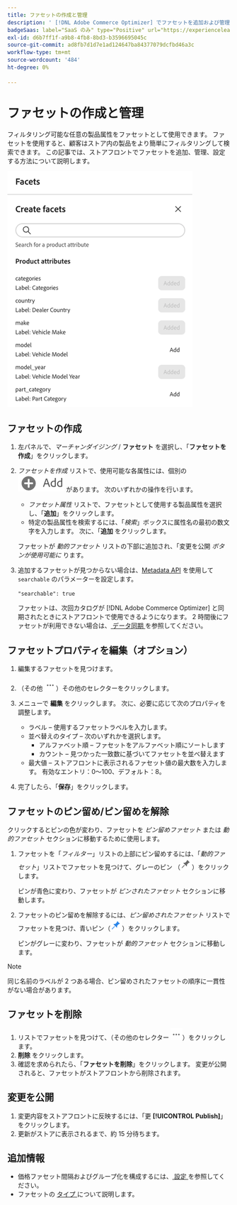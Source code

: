 ```yaml
---
title: ファセットの作成と管理
description: ' [!DNL Adobe Commerce Optimizer] でファセットを追加および管理する方法を説明します。'
badgeSaas: label="SaaS のみ" type="Positive" url="https://experienceleague.adobe.com/en/docs/commerce/user-guides/product-solutions" tooltip="Adobe Commerce as a Cloud ServiceおよびAdobe Commerce Optimizer プロジェクトにのみ適用されます（Adobeで管理される SaaS インフラストラクチャ）。"
exl-id: d6b7ff1f-a9b8-4fb8-8bd3-b3596695045c
source-git-commit: ad8fb7d1d7e1ad124647ba84377079dcfbd46a3c
workflow-type: tm+mt
source-wordcount: '484'
ht-degree: 0%

---
```


# ファセットの作成と管理

フィルタリング可能な任意の製品属性をファセットとして使用できます。 ファセットを使用すると、顧客はストア内の製品をより簡単にフィルタリングして検索できます。 この記事では、ストアフロントでファセットを追加、管理、設定する方法について説明します。

![ ファセットの作成 ](../../assets/create-facet.png)

## ファセットの作成

1. 左パネルで、_マーチャンダイジング_ / **ファセット** を選択し、「**ファセットを作成**」をクリックします。
1. *ファセットを作成* リストで、使用可能な各属性には、個別の ![ 追加ボタン ](../../assets/btn-add.png) があります。 次のいずれかの操作を行います。

   - *ファセット属性* リストで、ファセットとして使用する製品属性を選択し、「**追加**」をクリックします。
   - 特定の製品属性を検索するには、「*検索*」ボックスに属性名の最初の数文字を入力します。 次に、「**追加** をクリックします。

   ファセットが *動的ファセット* リストの下部に追加され、「変更を公開 *ボタンが使用可能に* ります。

1. 追加するファセットが見つからない場合は、[Metadata API](https://developer.adobe.com/commerce/services/reference/rest/#tag/Metadata) を使用して `searchable` のパラメーターを設定します。

   `"searchable": true`

   ファセットは、次回カタログが [!DNL Adobe Commerce Optimizer] と同期されたときにストアフロントで使用できるようになります。 2 時間後にファセットが利用できない場合は、[ データ同期 ](../../setup/data-sync.md) を参照してください。

## ファセットプロパティを編集（オプション）

1. 編集するファセットを見つけます。
1. （その他 ![ セレクター ](../../assets/btn-more.png)）その他のセレクターをクリックします。
1. メニューで **編集** をクリックします。 次に、必要に応じて次のプロパティを調整します。

   - ラベル – 使用するファセットラベルを入力します。
   - 並べ替えのタイプ – 次のいずれかを選択します。
      - アルファベット順 – ファセットをアルファベット順にソートします
      - カウント – 見つかった一致数に基づいてファセットを並べ替えます
   - 最大値 – ストアフロントに表示されるファセット値の最大数を入力します。 有効なエントリ：0～100、デフォルト：8。

1. 完了したら、「**保存**」をクリックします。

## ファセットのピン留め/ピン留めを解除

クリックするとピンの色が変わり、ファセットを *ピン留めファセット* または *動的ファセット* セクションに移動するために使用します。

1. ファセットを「*フィルター*」リストの上部にピン留めするには、「*動的ファセット*」リストでファセットを見つけて、グレーのピン （![ ピンセレクター ](../../assets/btn-pin-gray.png)）をクリックします。

   ピンが青色に変わり、ファセットが *ピンされたファセット* セクションに移動します。

1. ファセットのピン留めを解除するには、*ピン留めされたファセット* リストでファセットを見つけ、青いピン（![ ピンセレクター ](../../assets/btn-pin-blue.png)）をクリックします。

   ピンがグレーに変わり、ファセットが *動的ファセット* セクションに移動します。

>[!NOTE]
>
>同じ名前のラベルが 2 つある場合、ピン留めされたファセットの順序に一貫性がない場合があります。

## ファセットを削除

1. リストでファセットを見つけて、（その他のセレクター ![ その他のセレクター ](../../assets/btn-more.png)）をクリックします。
1. **削除** をクリックします。
1. 確認を求められたら、「**ファセットを削除**」をクリックします。
変更が公開されると、ファセットがストアフロントから削除されます。

## 変更を公開

1. 変更内容をストアフロントに反映するには、「更 **[!UICONTROL Publish]**」をクリックします。
1. 更新がストアに表示されるまで、約 15 分待ちます。

## 追加情報

- 価格ファセット間隔およびグループ化を構成するには、[ 設定 ](../../settings.md) を参照してください。
- ファセットの [ タイプ ](type.md) について説明します。
